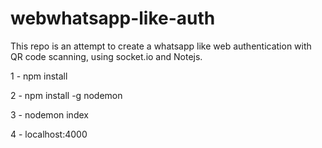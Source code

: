 # webwhatsapp-like-auth
This repo is an attempt to create a whatsapp like web authentication with QR code scanning, using socket.io and Notejs.

1 - npm install

2 - npm install -g nodemon

3 - nodemon index

4 - localhost:4000
